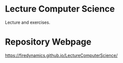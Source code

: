 # Lecture Computer Science
Lecture and exercises. 

# Repository Webpage

https://firedynamics.github.io/LectureComputerScience/
